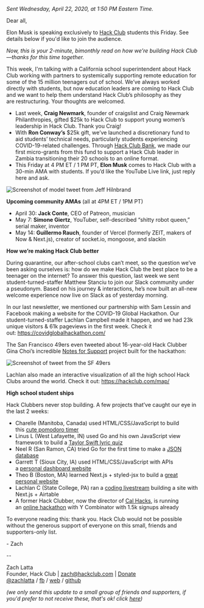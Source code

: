_Sent Wednesday, April 22, 2020, at 1:50 PM Eastern Time._

Dear all,

Elon Musk is speaking exclusively to [Hack Club](https://hackclub.com/) students this Friday. See details below if you'd like to join the audience.

_Now, this is your 2-minute, bimonthly read on how we’re building Hack Club—thanks for this time together._

This week, I'm talking with a California school superintendent about Hack Club working with partners to systemically supporting remote education for some of the 15 million teenagers out of school. We’ve always worked directly with students, but now education leaders are coming to Hack Club and we want to help them understand Hack Club’s philosophy as they are restructuring. Your thoughts are welcomed.

  * Last week, **Craig Newmark**, founder of craigslist and Craig Newmark Philanthropies, gifted $25k to Hack Club to support young women’s leadership in Hack Club. Thank you Craig!
  * With **Ron Conway’s** $25k gift, we’ve launched a discretionary fund to aid students’ technical needs, particularly students experiencing COVID-19-related challenges. Through [Hack Club Bank](https://hackclub.com/bank/), we made our first micro-grants from this fund to support a Hack Club leader in Zambia transitioning their 20 schools to an online format.
  * This Friday at 4 PM ET / 1 PM PT, **Elon Musk** comes to Hack Club with a 30-min AMA with students. If you’d like the YouTube Live link, just reply here and ask.

![Screenshot of model tweet from Jeff Hilnbrand](https://postal.hackclub.com/uploads/1587585724.jpeg)

**Upcoming community AMAs** (all at 4PM ET / 1PM PT)

  * April 30: **Jack Conte**, CEO of Patreon, musician
  * May 7: **Simone Giertz**, YouTuber, self-described “shitty robot queen,” serial maker, inventor
  * May 14: **Guillermo Rauch**, founder of Vercel (formerly ZEIT, makers of Now & Next.js), creator of socket.io, mongoose, and slackin

**How we’re making Hack Club better**

During quarantine, our after-school clubs can’t meet, so the question we’ve been asking ourselves is: how do we make Hack Club the best place to be a teenager on the internet? To answer this question, last week we sent student-turned-staffer Matthew Stanciu to join our Slack community under a pseudonym. Based on his journey & interactions, he’s now built an all-new welcome experience now live on Slack as of yesterday morning.

In our last newsletter, we mentioned our partnership with Sam Lessin and Facebook making a website for the COVID-19 Global Hackathon. Our student-turned-staffer Lachlan Campbell made it happen, and we had 23k unique visitors & 61k pageviews in the first week. Check it out: <https://covidglobalhackathon.com/>

The San Francisco 49ers even tweeted about 16-year-old Hack Clubber Gina Choi’s incredible [Notes for Support](https://www.notesforsupport.org/) project built for the hackathon:

![Screenshot of tweet from the SF 49ers](https://postal.hackclub.com/uploads/1587585801.png)

Lachlan also made an interactive visualization of all the high school Hack Clubs around the world. Check it out: <https://hackclub.com/map/>

**High school student ships**

Hack Clubbers never stop building. A few projects that’ve caught our eye in the last 2 weeks:

  * Charelle (Manitoba, Canada) used HTML/CSS/JavaScript to build this [cute pomodoro timer](http://www.doros-kitchen.digital/)
  * Linus L (West Lafayette, IN) used Go and his own JavaScript view framework to build a [Taylor Swift lyric quiz](https://1989.style/)
  * Neel R (San Ramon, CA) tried Go for the first time to make a [JSON database](https://db.neelr.dev/)
  * Garrett T (Sioux City, IA) used HTML/CSS/JavaScript with APIs a [personal dashboard website](https://dashboard.garrettt.me/)
  * Theo B (Boston, MA) learned Next.js + styled-jsx to build a [great personal website](https://tmb.sh/)
  * Lachlan C (State College, PA) ran a [coding livestream](https://www.youtube.com/watch?v=Xy_owni1ZVk) building a site with Next.js + Airtable
  * A former Hack Clubber, now the director of [Cal Hacks](https://calhacks.io/), is running an [online hackathon](https://hacknow.calhacks.io/) with Y Combinator with 1.5k signups already

To everyone reading this: thank you. Hack Club would not be possible without the generous support of everyone on this small, friends and supporters-only list.

\- Zach

\--

Zach Latta  
Founder, Hack Club | [zach@hackclub.com](mailto:zach@hackclub.com) | [Donate](https://hackclub.com/donate)  
[@zachlatta](https://twitter.com/zachlatta) / [fb](https://facebook.com/crynix) / [web](https://zachlatta.com/) / [github](https://github.com/zachlatta)

_(we only send this update to a small group of friends and supporters, if you'd prefer to not receive these, that's ok! click [here](https://postal.hackclub.com/unsubscribe-success.php?c=181))_
